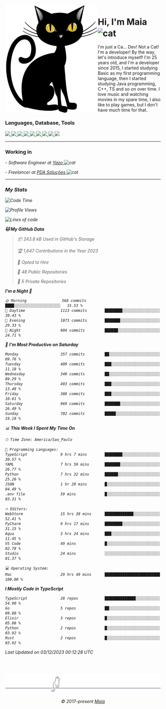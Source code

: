 <img align="left" src="https://raw.githubusercontent.com/gabrielmaialva33/gabrielmaialva33/master/assets/cat_0.png" alt="Stats" width="300px">

<h1 align="left">Hi, I'm Maia 
<img src="https://emojis.slackmojis.com/emojis/images/1643509834/36299/black-cat.gif?1643509834" width="50" height="60" align="center"  alt="cat"/>
</h1>

I'm just a Ca... Dev! Not a Cat! I'm a developer! By the way, let's introduce myself!
I'm 25 years old, and I'm a developer since 2015, I started studying Basic as my first programming
language, then I started studying Java programming, C++, TS and so on over time.
I love music and watching movies in my spare time, I also like to play games, but I don't have much time for that.

<h3 align="left">Languages, Database, Tools</h3>
<p>
  <a href="https://www.typescriptlang.org">
    <img src="https://skillicons.dev/icons?i=ts" />
  </a>
  <a href="https://go.dev">
    <img src="https://skillicons.dev/icons?i=go" />
  </a>
  <a href="https://www.python.org">
    <img src="https://skillicons.dev/icons?i=python" />
  </a>
  <a href="https://gradle.org">
    <img src="https://skillicons.dev/icons?i=gradle" />
  </a>
  <a href="https://redis.io">
    <img src="https://skillicons.dev/icons?i=redis" />
  </a>
  <a href="https://www.mongodb.com">
    <img src="https://skillicons.dev/icons?i=mongodb" />
  </a>
  <a href="https://nodejs.org">
    <img src="https://skillicons.dev/icons?i=nodejs" />
  </a>
  <a href="https://www.javascript.com">
    <img src="https://skillicons.dev/icons?i=js" />
  </a>
  <a href="https://www.docker.com">
    <img src="https://skillicons.dev/icons?i=docker" />
  </a>
</p>

<hr/>

<h3>Working in</h3>

<p><em> - Software Engineer at <a href="[https://pdasolucoes.com.br](https://yazo.com.br/)">Yazo
</a><img src="https://media.giphy.com/media/WUlplcMpOCEmTGBtBW/giphy.gif" width="30" alt="cat"> 
</em></p>
<p><em> - Freelancer at <a href="[https://pdasolucoes.com.br](https://pdasolucoes.com.br/)">PDA Soluções
</a><img src="https://media.giphy.com/media/WUlplcMpOCEmTGBtBW/giphy.gif" width="30" alt="cat"> 

<hr/>

### My Stats

<!--START_SECTION:waka-->
![Code Time](http://img.shields.io/badge/Code%20Time-3%2C531%20hrs%204%20mins-blue)

![Profile Views](http://img.shields.io/badge/Profile%20Views-0-blue)

![Lines of code](https://img.shields.io/badge/From%20Hello%20World%20I%27ve%20Written-958.2%20thousand%20lines%20of%20code-blue)

**🐱 My GitHub Data** 

> 📦 243.8 kB Used in GitHub's Storage 
 > 
> 🏆 1,647 Contributions in the Year 2023
 > 
> 💼 Opted to Hire
 > 
> 📜 48 Public Repositories 
 > 
> 🔑 5 Private Repositories 
 > 
**I'm a Night 🦉** 

```text
🌞 Morning                568 commits         ████░░░░░░░░░░░░░░░░░░░░░   15.53 % 
🌆 Daytime                1113 commits        ████████░░░░░░░░░░░░░░░░░   30.43 % 
🌃 Evening                1073 commits        ███████░░░░░░░░░░░░░░░░░░   29.33 % 
🌙 Night                  904 commits         ██████░░░░░░░░░░░░░░░░░░░   24.71 % 
```
📅 **I'm Most Productive on Saturday** 

```text
Monday                   357 commits         ██░░░░░░░░░░░░░░░░░░░░░░░   09.76 % 
Tuesday                  409 commits         ███░░░░░░░░░░░░░░░░░░░░░░   11.18 % 
Wednesday                340 commits         ██░░░░░░░░░░░░░░░░░░░░░░░   09.29 % 
Thursday                 493 commits         ███░░░░░░░░░░░░░░░░░░░░░░   13.48 % 
Friday                   388 commits         ███░░░░░░░░░░░░░░░░░░░░░░   10.61 % 
Saturday                 969 commits         ███████░░░░░░░░░░░░░░░░░░   26.49 % 
Sunday                   702 commits         █████░░░░░░░░░░░░░░░░░░░░   19.19 % 
```


📊 **This Week I Spent My Time On** 

```text
🕑︎ Time Zone: America/Sao_Paulo

💬 Programming Languages: 
TypeScript               9 hrs 7 mins        ████████░░░░░░░░░░░░░░░░░   30.57 % 
YAML                     7 hrs 59 mins       ███████░░░░░░░░░░░░░░░░░░   26.77 % 
Python                   7 hrs 32 mins       ██████░░░░░░░░░░░░░░░░░░░   25.26 % 
JSON                     1 hr 20 mins        █░░░░░░░░░░░░░░░░░░░░░░░░   04.49 % 
.env file                59 mins             █░░░░░░░░░░░░░░░░░░░░░░░░   03.31 % 

🔥 Editors: 
WebStorm                 15 hrs 38 mins      █████████████░░░░░░░░░░░░   52.41 % 
PyCharm                  9 hrs 17 mins       ████████░░░░░░░░░░░░░░░░░   31.15 % 
Aqua                     3 hrs 24 mins       ███░░░░░░░░░░░░░░░░░░░░░░   11.45 % 
VS Code                  49 mins             █░░░░░░░░░░░░░░░░░░░░░░░░   02.78 % 
Studio                   24 mins             ░░░░░░░░░░░░░░░░░░░░░░░░░   01.37 % 

💻 Operating System: 
Mac                      29 hrs 49 mins      █████████████████████████   100.00 % 
```

**I Mostly Code in TypeScript** 

```text
TypeScript               28 repos            ██████████████░░░░░░░░░░░   54.90 % 
Go                       5 repos             ██░░░░░░░░░░░░░░░░░░░░░░░   09.80 % 
Elixir                   3 repos             █░░░░░░░░░░░░░░░░░░░░░░░░   05.88 % 
Python                   2 repos             █░░░░░░░░░░░░░░░░░░░░░░░░   03.92 % 
Rust                     2 repos             █░░░░░░░░░░░░░░░░░░░░░░░░   03.92 % 
```




 Last Updated on 03/12/2023 00:12:28 UTC
<!--END_SECTION:waka-->


<br/>
<br/>

<p align="center"><img src="https://raw.githubusercontent.com/gabrielmaialva33/gabrielmaialva33/master/assets/gray0_ctp_on_line.svg?sanitize=true" /></p>
<p align="center">&copy; 2017-present <a href="https://github.com/gabrielmaialva33/" target="_blank">Maia</a>